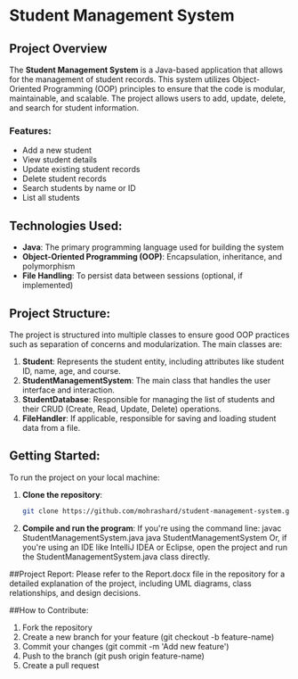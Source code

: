 # Student Management System

## Project Overview
The **Student Management System** is a Java-based application that allows for the management of student records. This system utilizes Object-Oriented Programming (OOP) principles to ensure that the code is modular, maintainable, and scalable. The project allows users to add, update, delete, and search for student information.

### Features:
- Add a new student
- View student details
- Update existing student records
- Delete student records
- Search students by name or ID
- List all students

## Technologies Used:
- **Java**: The primary programming language used for building the system
- **Object-Oriented Programming (OOP)**: Encapsulation, inheritance, and polymorphism
- **File Handling**: To persist data between sessions (optional, if implemented)

## Project Structure:
The project is structured into multiple classes to ensure good OOP practices such as separation of concerns and modularization. The main classes are:

1. **Student**: Represents the student entity, including attributes like student ID, name, age, and course.
2. **StudentManagementSystem**: The main class that handles the user interface and interaction.
3. **StudentDatabase**: Responsible for managing the list of students and their CRUD (Create, Read, Update, Delete) operations.
4. **FileHandler**: If applicable, responsible for saving and loading student data from a file.

## Getting Started:

To run the project on your local machine:

1. **Clone the repository**:
   ```bash
   git clone https://github.com/mohrashard/student-management-system.git
2. **Compile and run the program**:
If you're using the command line:
javac StudentManagementSystem.java
java StudentManagementSystem
Or, if you're using an IDE like IntelliJ IDEA or Eclipse, open the project and run the StudentManagementSystem.java class directly.

##Project Report:
Please refer to the Report.docx file in the repository for a detailed explanation of the project, including UML diagrams, class relationships, and design decisions.

##How to Contribute:
1. Fork the repository
2. Create a new branch for your feature (git checkout -b feature-name)
3. Commit your changes (git commit -m 'Add new feature')
4. Push to the branch (git push origin feature-name)
5. Create a pull request
